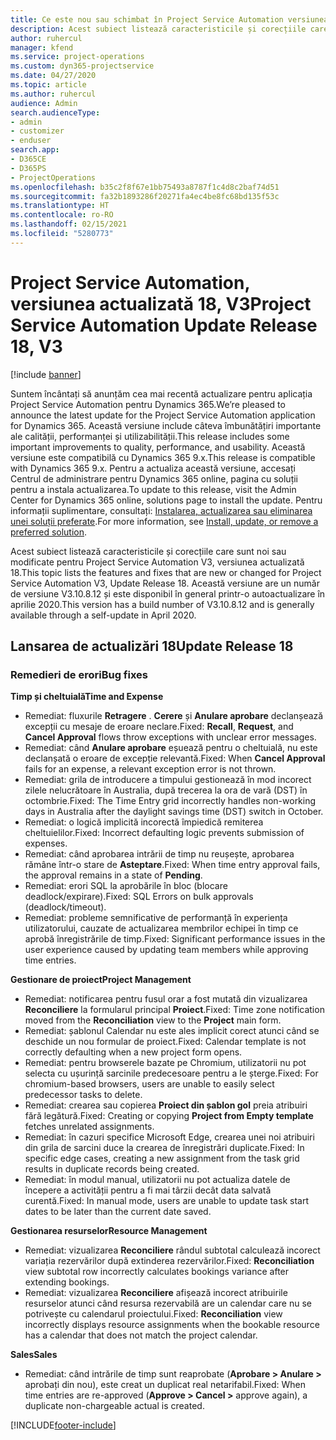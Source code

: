 ```yaml
---
title: Ce este nou sau schimbat în Project Service Automation versiunea actualizată 18, V3
description: Acest subiect listează caracteristicile și corecțiile care sunt disponibile în Project Service Automation V3, versiunea actualizată 18, V3.
author: ruhercul
manager: kfend
ms.service: project-operations
ms.custom: dyn365-projectservice
ms.date: 04/27/2020
ms.topic: article
ms.author: ruhercul
audience: Admin
search.audienceType:
- admin
- customizer
- enduser
search.app:
- D365CE
- D365PS
- ProjectOperations
ms.openlocfilehash: b35c2f8f67e1bb75493a8787f1c4d8c2baf74d51
ms.sourcegitcommit: fa32b1893286f20271fa4ec4be8fc68bd135f53c
ms.translationtype: HT
ms.contentlocale: ro-RO
ms.lasthandoff: 02/15/2021
ms.locfileid: "5280773"
---
```

# <a name="project-service-automation-update-release-18-v3"></a><span data-ttu-id="1af0a-103">Project Service Automation, versiunea actualizată 18, V3</span><span class="sxs-lookup"><span data-stu-id="1af0a-103">Project Service Automation Update Release 18, V3</span></span>

[!include [banner](../includes/psa-now-project-operations.md)]

<span data-ttu-id="1af0a-104">Suntem încântați să anunțăm cea mai recentă actualizare pentru aplicația Project Service Automation pentru Dynamics 365.</span><span class="sxs-lookup"><span data-stu-id="1af0a-104">We’re pleased to announce the latest update for the Project Service Automation application for Dynamics 365.</span></span> <span data-ttu-id="1af0a-105">Această versiune include câteva îmbunătățiri importante ale calității, performanței și utilizabilității.</span><span class="sxs-lookup"><span data-stu-id="1af0a-105">This release includes some important improvements to quality, performance, and usability.</span></span> <span data-ttu-id="1af0a-106">Această versiune este compatibilă cu Dynamics 365 9.x.</span><span class="sxs-lookup"><span data-stu-id="1af0a-106">This release is compatible with Dynamics 365 9.x.</span></span> <span data-ttu-id="1af0a-107">Pentru a actualiza această versiune, accesați Centrul de administrare pentru Dynamics 365 online, pagina cu soluții pentru a instala actualizarea.</span><span class="sxs-lookup"><span data-stu-id="1af0a-107">To update to this release, visit the Admin Center for Dynamics 365 online, solutions page to install the update.</span></span> <span data-ttu-id="1af0a-108">Pentru informații suplimentare, consultați: [Instalarea, actualizarea sau eliminarea unei soluții preferate](https://docs.microsoft.com/power-platform/admin/install-remove-preferred-solution).</span><span class="sxs-lookup"><span data-stu-id="1af0a-108">For more information, see [Install, update, or remove a preferred solution](https://docs.microsoft.com/power-platform/admin/install-remove-preferred-solution).</span></span>

<span data-ttu-id="1af0a-109">Acest subiect listează caracteristicile și corecțiile care sunt noi sau modificate pentru Project Service Automation V3, versiunea actualizată 18.</span><span class="sxs-lookup"><span data-stu-id="1af0a-109">This topic lists the features and fixes that are new or changed for Project Service Automation V3, Update Release 18.</span></span> <span data-ttu-id="1af0a-110">Această versiune are un număr de versiune V3.10.8.12 și este disponibil în general printr-o autoactualizare în aprilie 2020.</span><span class="sxs-lookup"><span data-stu-id="1af0a-110">This version has a build number of V3.10.8.12 and is generally available through a self-update in April 2020.</span></span>

## <a name="update-release-18"></a><span data-ttu-id="1af0a-111">Lansarea de actualizări 18</span><span class="sxs-lookup"><span data-stu-id="1af0a-111">Update Release 18</span></span>

### <a name="bug-fixes"></a><span data-ttu-id="1af0a-112">Remedieri de erori</span><span class="sxs-lookup"><span data-stu-id="1af0a-112">Bug fixes</span></span>

<span data-ttu-id="1af0a-113">**Timp și cheltuială**</span><span class="sxs-lookup"><span data-stu-id="1af0a-113">**Time and Expense**</span></span>

- <span data-ttu-id="1af0a-114">Remediat: fluxurile **Retragere** . **Cerere** și **Anulare aprobare** declanșează excepții cu mesaje de eroare neclare.</span><span class="sxs-lookup"><span data-stu-id="1af0a-114">Fixed: **Recall**, **Request**, and **Cancel Approval** flows throw exceptions with unclear error messages.</span></span>
- <span data-ttu-id="1af0a-115">Remediat: când **Anulare aprobare** eșuează pentru o cheltuială, nu este declanșată o eroare de excepție relevantă.</span><span class="sxs-lookup"><span data-stu-id="1af0a-115">Fixed: When **Cancel Approval** fails for an expense, a relevant exception error is not thrown.</span></span>
- <span data-ttu-id="1af0a-116">Remediat: grila de introducere a timpului gestionează în mod incorect zilele nelucrătoare în Australia, după trecerea la ora de vară (DST) în octombrie.</span><span class="sxs-lookup"><span data-stu-id="1af0a-116">Fixed: The Time Entry grid incorrectly handles non-working days in Australia after the daylight savings time (DST) switch in October.</span></span>
- <span data-ttu-id="1af0a-117">Remediat: o logică implicită incorectă împiedică remiterea cheltuielilor.</span><span class="sxs-lookup"><span data-stu-id="1af0a-117">Fixed: Incorrect defaulting logic prevents submission of expenses.</span></span>
- <span data-ttu-id="1af0a-118">Remediat: când aprobarea intrării de timp nu reușește, aprobarea rămâne într-o stare de **Asteptare**.</span><span class="sxs-lookup"><span data-stu-id="1af0a-118">Fixed: When time entry approval fails, the approval remains in a state of **Pending**.</span></span>
- <span data-ttu-id="1af0a-119">Remediat: erori SQL la aprobările în bloc (blocare deadlock/expirare).</span><span class="sxs-lookup"><span data-stu-id="1af0a-119">Fixed: SQL Errors on bulk approvals (deadlock/timeout).</span></span>
- <span data-ttu-id="1af0a-120">Remediat: probleme semnificative de performanță în experiența utilizatorului, cauzate de actualizarea membrilor echipei în timp ce aprobă înregistrările de timp.</span><span class="sxs-lookup"><span data-stu-id="1af0a-120">Fixed: Significant performance issues in the user experience caused by updating team members while approving time entries.</span></span>

<span data-ttu-id="1af0a-121">**Gestionare de proiect**</span><span class="sxs-lookup"><span data-stu-id="1af0a-121">**Project Management**</span></span>

- <span data-ttu-id="1af0a-122">Remediat: notificarea pentru fusul orar a fost mutată din vizualizarea **Reconciliere** la formularul principal **Proiect**.</span><span class="sxs-lookup"><span data-stu-id="1af0a-122">Fixed: Time zone notification moved from the **Reconciliation** view to the **Project** main form.</span></span>
- <span data-ttu-id="1af0a-123">Remediat: șablonul Calendar nu este ales implicit corect atunci când se deschide un nou formular de proiect.</span><span class="sxs-lookup"><span data-stu-id="1af0a-123">Fixed: Calendar template is not correctly defaulting when a new project form opens.</span></span>
- <span data-ttu-id="1af0a-124">Remediat: pentru browserele bazate pe Chromium, utilizatorii nu pot selecta cu ușurință sarcinile predecesoare pentru a le șterge.</span><span class="sxs-lookup"><span data-stu-id="1af0a-124">Fixed: For chromium-based browsers, users are unable to easily select predecessor tasks to delete.</span></span>
- <span data-ttu-id="1af0a-125">Remediat: crearea sau copierea **Proiect din șablon gol** preia atribuiri fără legătură.</span><span class="sxs-lookup"><span data-stu-id="1af0a-125">Fixed: Creating or copying **Project from Empty template** fetches unrelated assignments.</span></span>
- <span data-ttu-id="1af0a-126">Remediat: în cazuri specifice Microsoft Edge, crearea unei noi atribuiri din grila de sarcini duce la crearea de înregistrări duplicate.</span><span class="sxs-lookup"><span data-stu-id="1af0a-126">Fixed: In specific edge cases, creating a new assignment from the task grid results in duplicate records being created.</span></span>
- <span data-ttu-id="1af0a-127">Remediat: în modul manual, utilizatorii nu pot actualiza datele de începere a activității pentru a fi mai târzii decât data salvată curentă.</span><span class="sxs-lookup"><span data-stu-id="1af0a-127">Fixed: In manual mode, users are unable to update task start dates to be later than the current date saved.</span></span>

<span data-ttu-id="1af0a-128">**Gestionarea resurselor**</span><span class="sxs-lookup"><span data-stu-id="1af0a-128">**Resource Management**</span></span>

- <span data-ttu-id="1af0a-129">Remediat: vizualizarea **Reconciliere** rândul subtotal calculează incorect variația rezervărilor după extinderea rezervărilor.</span><span class="sxs-lookup"><span data-stu-id="1af0a-129">Fixed: **Reconciliation** view subtotal row incorrectly calculates bookings variance after extending bookings.</span></span>
- <span data-ttu-id="1af0a-130">Remediat: vizualizarea **Reconciliere** afișează incorect atribuirile resurselor atunci când resursa rezervabilă are un calendar care nu se potrivește cu calendarul proiectului.</span><span class="sxs-lookup"><span data-stu-id="1af0a-130">Fixed: **Reconciliation** view incorrectly displays resource assignments when the bookable resource has a calendar that does not match the project calendar.</span></span>

<span data-ttu-id="1af0a-131">**Sales**</span><span class="sxs-lookup"><span data-stu-id="1af0a-131">**Sales**</span></span>

- <span data-ttu-id="1af0a-132">Remediat: când intrările de timp sunt reaprobate (**Aprobare > Anulare >** aprobați din nou), este creat un duplicat real netarifabil.</span><span class="sxs-lookup"><span data-stu-id="1af0a-132">Fixed: When time entries are re-approved (**Approve > Cancel >** approve again), a duplicate non-chargeable actual is created.</span></span>


[!INCLUDE[footer-include](../includes/footer-banner.md)]